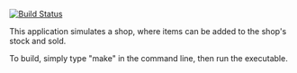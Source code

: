 [![Build Status](https://travis-ci.org/Dragongoat/Inventory.svg?branch=master)](https://travis-ci.org/Dragongoat/Inventory)

This application simulates a shop, where items can be added to the shop's stock and sold.

To build, simply type "make" in the command line, then run the executable.
